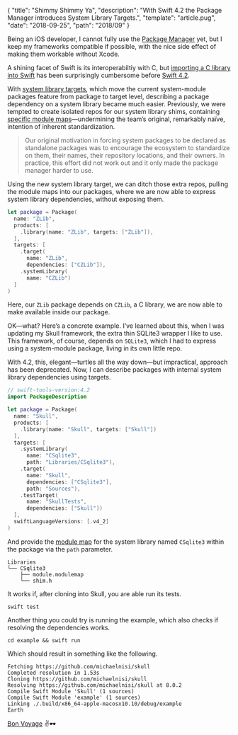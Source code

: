 {
  "title": "Shimmy Shimmy Ya",
  "description": "With Swift 4.2 the Package Manager introduces System Library Targets.",
  "template": "article.pug",
  "date": "2018-09-25",
  "path": "2018/09"
}

Being an iOS developer, I cannot fully use the [Package Manager](https://swift.org/package-manager/) yet, but I keep my frameworks compatible if possible, with the nice side effect of making them workable without Xcode.

A shining facet of Swift is its interoperabiltiy with C, but [importing a C library into Swift](https://oleb.net/blog/2017/12/importing-c-library-into-swift/) has been surprisingly cumbersome before [Swift 4.2](https://swift.org/blog/swift-4-2-released/).

With [system library targets](https://github.com/apple/swift-evolution/blob/master/proposals/0208-package-manager-system-library-targets.md), which move the current system-module packages feature from package to target level, describing a package dependency on a system library became much easier. Previously, we were tempted to create isolated repos for our system library shims, containing [specific module maps](https://github.com/michaelnisi/csqlite)—undermining the team’s original, remarkably naïve, intention of inherent standardization.

> Our original motivation in forcing system packages to be declared as standalone packages was to encourage the ecosystem to standardize on them, their names, their repository locations, and their owners. In practice, this effort did not work out and it only made the package manager harder to use.

Using the new system library target, we can ditch those extra repos, pulling the module maps into our packages, where we are now able to express system library dependencies, without exposing them.

```swift
let package = Package(
  name: "ZLib",
  products: [
    .library(name: "ZLib", targets: ["ZLib"]),
  ],
  targets: [
    .target(
      name: "ZLib",
      dependencies: ["CZLib"]),
    .systemLibrary(
      name: "CZLib")
  ]
)
```

Here, our `ZLib` package depends on `CZLib`, a C library, we are now able to make available inside our package.

OK—what? Here’s a concrete example. I’ve learned about this, when I was updating my Skull framework, the extra thin SQLite3 wrapper I like to use. This framework, of course, depends on `SQLite3`, which I had to express using a system-module package, living in its own little repo.

With 4.2, this, elegant—turtles all the way down—but impractical, approach has been deprecated. Now, I can describe packages with internal system library dependencies using targets.

```swift
// swift-tools-version:4.2
import PackageDescription

let package = Package(
  name: "Skull",
  products: [
    .library(name: "Skull", targets: ["Skull"])
  ],
  targets: [
    .systemLibrary(
      name: "CSqlite3",
      path: "Libraries/CSqlite3"),
    .target(
      name: "Skull",
      dependencies: ["CSqlite3"],
      path: "Sources"),
    .testTarget(
      name: "SkullTests",
      dependencies: ["Skull"])
  ],
  swiftLanguageVersions: [.v4_2]
)
```

And provide the [module map](https://clang.llvm.org/docs/Modules.html) for the system library named `CSqlite3` within the package via the `path` parameter.

```
Libraries
└── CSqlite3
    ├── module.modulemap
    └── shim.h
```

It works if, after cloning into Skull, you are able run its tests.

```
swift test
```

Another thing you could try is running the example, which also checks if resolving the dependencies works.

```
cd example && swift run
```

Which should result in something like the following.

```
Fetching https://github.com/michaelnisi/skull
Completed resolution in 1.53s
Cloning https://github.com/michaelnisi/skull
Resolving https://github.com/michaelnisi/skull at 8.0.2
Compile Swift Module 'Skull' (1 sources)
Compile Swift Module 'example' (1 sources)
Linking ./.build/x86_64-apple-macosx10.10/debug/example
Earth
```

[Bon Voyage](https://www.youtube.com/watch?v=WQJ2_T24JqY) ✌️🕶
